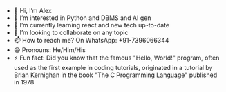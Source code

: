 - 👋 Hi, I’m Alex    
- 👀 I’m interested in Python and DBMS and AI gen
- 🌱 I’m currently learning react and new tech up-to-date
- 💞️ I’m looking to collaborate on any topic
- 📫 How to reach me? On WhatsApp: +91-7396066344
- 😄 Pronouns: He/Him/His
- ⚡ Fun fact: Did you know that the famous "Hello, World!" program, often used as the first example in coding tutorials, originated in a tutorial by Brian Kernighan in the book "The C Programming Language" published in 1978

<!---
alexanderprince12/alexanderprince12 is a ✨ special ✨ repository because its `README.md` (this file) appears on your GitHub profile.
You can click the Preview link to take a look at your changes.
--->
